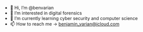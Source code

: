 - 👋 Hi, I’m @benvarian
- 👀 I’m interested in digital forensics 
- 🌱 I’m currently learning cyber security and computer science 
- 📫 How to reach me -> benjamin_varian@icloud.com

<!---
benvarian/benvarian is a ✨ special ✨ repository because its `README.md` (this file) appears on your GitHub profile.
You can click the Preview link to take a look at your changes.
--->
